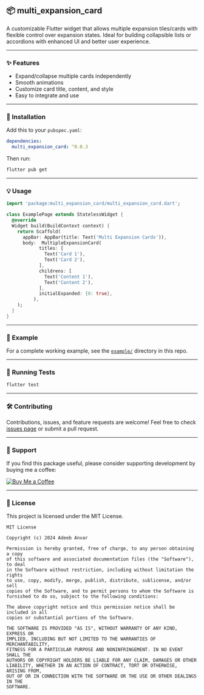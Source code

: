 ## 📦 multi_expansion_card

A customizable Flutter widget that allows multiple expansion tiles/cards with flexible control over expansion states. Ideal for building collapsible lists or accordions with enhanced UI and better user experience.

---

### ✨ Features

- Expand/collapse multiple cards independently
- Smooth animations
- Customize card title, content, and style
- Easy to integrate and use

---

### 🚀 Installation

Add this to your `pubspec.yaml`:

```yaml
dependencies:
  multi_expansion_card: ^0.0.3
```

Then run:

```bash
flutter pub get
```

---

### 💡 Usage

```dart
import 'package:multi_expansion_card/multi_expansion_card.dart';

class ExamplePage extends StatelessWidget {
  @override
  Widget build(BuildContext context) {
    return Scaffold(
      appBar: AppBar(title: Text('Multi Expansion Cards')),
      body:  MultipleExpansionCard(
            titles: [
              Text('Card 1'),
              Text('Card 2'),
            ],
            childrens: [
              Text('Content 1'),
              Text('Content 2'),
            ],
            initialExpanded: {0: true},
          ),
    );
  }
}
```

---

### 📁 Example

For a complete working example, see the [`example/`](https://github.com/AdeebAnvar/multi_Expansion_card/tree/main/example) directory in this repo.

---

### 🧪 Running Tests

```bash
flutter test
```

---

### 🛠️ Contributing

Contributions, issues, and feature requests are welcome!
Feel free to check [issues page](https://github.com/AdeebAnvar/multi_Expansion_card/issues) or submit a pull request.

---

### 💖 Support

If you find this package useful, please consider supporting development by buying me a coffee:

[![Buy Me a Coffee](https://img.shields.io/badge/Buy%20Me%20a%20Coffee-%23FFDD00?logo=buy-me-a-coffee&logoColor=black)](https://www.buymeacoffee.com/adeebanvar)

---

### 📄 License

This project is licensed under the MIT License.

```
MIT License

Copyright (c) 2024 Adeeb Anvar

Permission is hereby granted, free of charge, to any person obtaining a copy
of this software and associated documentation files (the "Software"), to deal
in the Software without restriction, including without limitation the rights
to use, copy, modify, merge, publish, distribute, sublicense, and/or sell
copies of the Software, and to permit persons to whom the Software is
furnished to do so, subject to the following conditions:

The above copyright notice and this permission notice shall be included in all
copies or substantial portions of the Software.

THE SOFTWARE IS PROVIDED "AS IS", WITHOUT WARRANTY OF ANY KIND, EXPRESS OR
IMPLIED, INCLUDING BUT NOT LIMITED TO THE WARRANTIES OF MERCHANTABILITY,
FITNESS FOR A PARTICULAR PURPOSE AND NONINFRINGEMENT. IN NO EVENT SHALL THE
AUTHORS OR COPYRIGHT HOLDERS BE LIABLE FOR ANY CLAIM, DAMAGES OR OTHER
LIABILITY, WHETHER IN AN ACTION OF CONTRACT, TORT OR OTHERWISE, ARISING FROM,
OUT OF OR IN CONNECTION WITH THE SOFTWARE OR THE USE OR OTHER DEALINGS IN THE
SOFTWARE.
```
